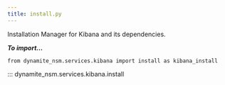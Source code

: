 ```yaml
---
title: install.py
---
```


Installation Manager for Kibana and its dependencies.

***To import...***
```python3
from dynamite_nsm.services.kibana import install as kibana_install
```
::: dynamite_nsm.services.kibana.install